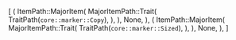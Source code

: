 [
    (
        ItemPath::MajorItem(
            MajorItemPath::Trait(
                TraitPath(`core::marker::Copy`),
            ),
        ),
        None,
    ),
    (
        ItemPath::MajorItem(
            MajorItemPath::Trait(
                TraitPath(`core::marker::Sized`),
            ),
        ),
        None,
    ),
]